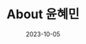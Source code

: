 ---
title: "About 윤혜민"
date: 2023-10-05
type: landing

design:
  spacing: "1rem"

sections:
  - block: features
    content:
      title: "About 윤혜민"
      text: |
        안녕하세요! 저는 전북대학교에서 정치외교학과와 IT정보공학과를 복수전공하고 있는 윤혜민입니다. 학업과 함께 다양한 프로젝트를 통해 개발에 관심을 가지고 성장해가고 있습니다.

        2024년 1학기 데이터베이스 수업을 수강한 후 7월 빅데이터 직무부트캠프를 수강하고 데이터베이스를 자세히 다루는 실습을 하면서 DBA의 꿈을 갖게 되었습니다. ERD, MongoDB, RDBMS, NoSQL 등 꾸준히 공부하고자 합니다.

        현재는 웹서비스설계, 데이터통신, C++프로그래밍, 이산수학, 컴퓨터공학총론을 수강 중입니다.

  # Biography section
  - block: biography
    content:
      text: |
        

        <div class="container" style="text-align: center;">
        <!-- 제목 및 설명 -->
        <h2>Contact</h2>
        <p>전북대학교 정치외교학과&IT정보공학과(복수전공) 21학번 윤혜민입니다. 메일이나 연락처로 편하게 연락주세요.</p>
        <p>Hyemin-Youn : senior majoring computer engineering & political science. Feel free to contact via email or phone number. </p>
        <!-- 연락처 정보 리스트 -->
        <ul style="list-style: none; padding: 0;">
            <li><strong><i class="fas fa-envelope"></i> Email: hyemin9973@gmail.com</strong></li>
            <li><strong><i class="fas fa-phone"></i> Phone: +82-10-9973-5063</strong></li>
            <li><strong><i class="fas fa-map-marker-alt"></i> Address: 전북특별자치도 전주시 덕진구 백제대로 567 (567, Baekje-daero, Deokjin-gu, Jeonju-si, Jeonbuk-do, Republic of Korea)</strong></li>
        </ul>

        <!-- OpenStreetMap 임베드 -->
        <div class="map" style="text-align: center;">
            <iframe 
                width="425" 
                height="350" 
                frameborder="0" 
                scrolling="no" 
                marginheight="0" 
                marginwidth="0" 
                src="https://www.openstreetmap.org/export/embed.html?bbox=127.13398838043214%2C35.84556544874156%2C127.13649690151216%2C35.846753849866516&amp;layer=mapnik&amp;marker=35.84615966044353%2C127.13524264097214&amp;lang=ko" 
                style="border: 1px solid black; display: inline-block;">
            </iframe>
            <br/>
            <small><a href="https://www.openstreetmap.org/?mlat=35.84616&amp;mlon=127.13524#map=19/35.84616/127.13524">큰 지도 보기</a></small>
        </div>


---